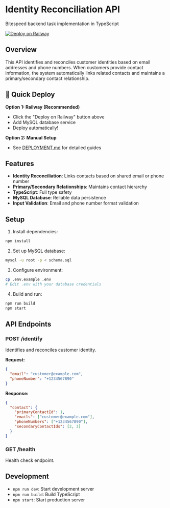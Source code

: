 # Identity Reconciliation API

Bitespeed backend task implementation in TypeScript

[![Deploy on Railway](https://railway.app/button.svg)](https://railway.app/template/mysql-nodejs?referralCode=alphasec)

## Overview

This API identifies and reconciles customer identities based on email addresses and phone numbers. When customers provide contact information, the system automatically links related contacts and maintains a primary/secondary contact relationship.

## 🚀 Quick Deploy

**Option 1: Railway (Recommended)**
- Click the "Deploy on Railway" button above
- Add MySQL database service  
- Deploy automatically!

**Option 2: Manual Setup**
- See [DEPLOYMENT.md](DEPLOYMENT.md) for detailed guides

## Features

- **Identity Reconciliation**: Links contacts based on shared email or phone number
- **Primary/Secondary Relationships**: Maintains contact hierarchy
- **TypeScript**: Full type safety
- **MySQL Database**: Reliable data persistence
- **Input Validation**: Email and phone number format validation

## Setup

1. Install dependencies:
```bash
npm install
```

2. Set up MySQL database:
```bash
mysql -u root -p < schema.sql
```

3. Configure environment:
```bash
cp .env.example .env
# Edit .env with your database credentials
```

4. Build and run:
```bash
npm run build
npm start
```

## API Endpoints

### POST /identify

Identifies and reconciles customer identity.

**Request:**
```json
{
  "email": "customer@example.com",
  "phoneNumber": "+1234567890"
}
```

**Response:**
```json
{
  "contact": {
    "primaryContactId": 1,
    "emails": ["customer@example.com"],
    "phoneNumbers": ["+1234567890"],
    "secondaryContactIds": [2, 3]
  }
}
```

### GET /health

Health check endpoint.

## Development

- `npm run dev`: Start development server
- `npm run build`: Build TypeScript
- `npm start`: Start production server
